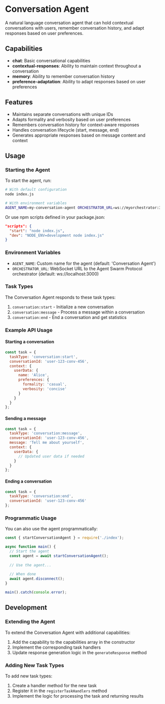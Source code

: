 # Conversation Agent

A natural language conversation agent that can hold contextual conversations with users, remember conversation history, and adapt responses based on user preferences.

## Capabilities

- **chat**: Basic conversational capabilities
- **contextual-responses**: Ability to maintain context throughout a conversation
- **memory**: Ability to remember conversation history
- **preference-adaptation**: Ability to adapt responses based on user preferences

## Features

- Maintains separate conversations with unique IDs
- Adapts formality and verbosity based on user preferences
- Remembers conversation history for context-aware responses
- Handles conversation lifecycle (start, message, end)
- Generates appropriate responses based on message content and context

## Usage

### Starting the Agent

To start the agent, run:

```bash
# With default configuration
node index.js

# With environment variables
AGENT_NAME=my-conversation-agent ORCHESTRATOR_URL=ws://myorchestrator:3000 node index.js
```

Or use npm scripts defined in your package.json:

```json
"scripts": {
  "start": "node index.js",
  "dev": "NODE_ENV=development node index.js"
}
```

### Environment Variables

- `AGENT_NAME`: Custom name for the agent (default: 'Conversation Agent')
- `ORCHESTRATOR_URL`: WebSocket URL to the Agent Swarm Protocol orchestrator (default: ws://localhost:3000)

### Task Types

The Conversation Agent responds to these task types:

1. `conversation:start` - Initialize a new conversation
2. `conversation:message` - Process a message within a conversation
3. `conversation:end` - End a conversation and get statistics

### Example API Usage

#### Starting a conversation

```javascript
const task = {
  taskType: 'conversation:start',
  conversationId: 'user-123-conv-456',
  context: {
    userData: {
      name: 'Alice',
      preferences: {
        formality: 'casual',
        verbosity: 'concise'
      }
    }
  }
};
```

#### Sending a message

```javascript
const task = {
  taskType: 'conversation:message',
  conversationId: 'user-123-conv-456',
  message: 'Tell me about yourself',
  context: {
    userData: {
      // Updated user data if needed
    }
  }
};
```

#### Ending a conversation

```javascript
const task = {
  taskType: 'conversation:end',
  conversationId: 'user-123-conv-456'
};
```

### Programmatic Usage

You can also use the agent programmatically:

```javascript
const { startConversationAgent } = require('./index');

async function main() {
  // Start the agent
  const agent = await startConversationAgent();
  
  // Use the agent...
  
  // When done
  await agent.disconnect();
}

main().catch(console.error);
```

## Development

### Extending the Agent

To extend the Conversation Agent with additional capabilities:

1. Add the capability to the capabilities array in the constructor
2. Implement the corresponding task handlers
3. Update response generation logic in the `generateResponse` method

### Adding New Task Types

To add new task types:

1. Create a handler method for the new task
2. Register it in the `registerTaskHandlers` method
3. Implement the logic for processing the task and returning results 